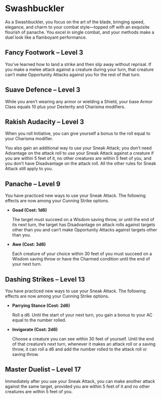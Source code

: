 # Swashbuckler

As a Swashbuckler, you focus on the art of the blade, bringing speed, elegance, and charm to your combat style—topped off with an exquisite flourish of panache. You excel in single combat, and your methods make a duel look like a flamboyant performance.

## Fancy Footwork – Level 3

You’ve learned how to land a strike and then slip away without reprisal. If you make a melee attack against a creature during your turn, that creature can’t make Opportunity Attacks against you for the rest of that turn.

## Suave Defence – Level 3

While you aren’t wearing any armor or wielding a Shield, your base Armor Class equals 10 plus your Dexterity and Charisma modifiers.
 
## Rakish Audacity – Level 3

When you roll Initiative, you can give yourself a bonus to the roll equal to your Charisma modifier.

You also gain an additional way to use your Sneak Attack; you don’t need Advantage on the attack roll to use your Sneak Attack against a creature if you are within 5 feet of it, no other creatures are within 5 feet of you, and you don’t have Disadvantage on the attack roll. All the other rules for Sneak Attack still apply to you.

## Panache – Level 9

You have practiced new ways to use your Sneak Attack. The following effects are now among your Cunning Strike options.

- **Goad (Cost: 1d6)**

    The target must succeed on a Wisdom saving throw, or until the end of its next turn, the target has Disadvantage on attack rolls against targets other than you and can’t make Opportunity Attacks against targets other than you.

- **Awe (Cost: 3d6)**

    Each creature of your choice within 30 feet of you must succeed on a Wisdom saving throw or have the Charmed condition until the end of your next turn.

## Dashing Strikes – Level 13

You have practiced new ways to use your Sneak Attack. The following effects are now among your Cunning Strike options.

- **Parrying Stance (Cost: 2d6)**

    Roll a d6. Until the start of your next turn, you gain a bonus to your AC equal to the number rolled.

- **Invigorate (Cost: 2d6)**

    Choose a creature you can see within 30 feet of yourself. Until the end of that creature’s next turn, whenever it makes an attack roll or a saving throw, it can roll a d6 and add the number rolled to the attack roll or saving throw.

## Master Duelist – Level 17

Immediately after you use your Sneak Attack, you can make another attack against the same target, provided you are within 5 feet of it and no other creatures are within 5 feet of you.
